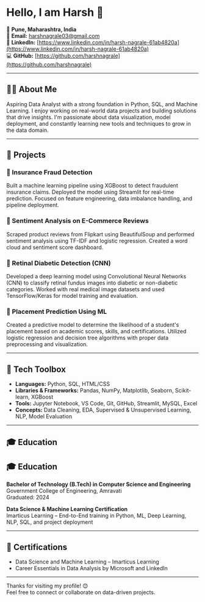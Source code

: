 # Hello, I am Harsh 👋

📍 **Pune, Maharashtra, India**  
📧 **Email:** [harshnagrale03@gmail.com](mailto:harshnagrale03@gmail.com)  
🔗 **LinkedIn:** [https://www.linkedin.com/in/harsh-nagrale-61ab4820a](https://www.linkedin.com/in/harsh-nagrale-61ab4820a)  
💻 **GitHub:** [https://github.com/harshnagrale](https://github.com/harshnagrale)

---

## 👨‍💻 About Me
Aspiring Data Analyst with a strong foundation in Python, SQL, and Machine Learning. I enjoy working on real-world data projects and building solutions that drive insights. I'm passionate about data visualization, model deployment, and constantly learning new tools and techniques to grow in the data domain.

---

## 💼 Projects

### 📌 Insurance Fraud Detection
Built a machine learning pipeline using XGBoost to detect fraudulent insurance claims. Deployed the model using Streamlit for real-time prediction. Focused on feature engineering, data imbalance handling, and pipeline deployment.

### 📌 Sentiment Analysis on E-Commerce Reviews
Scraped product reviews from Flipkart using BeautifulSoup and performed sentiment analysis using TF-IDF and logistic regression. Created a word cloud and sentiment score dashboard.

### 📌 Retinal Diabetic Detection (CNN)
Developed a deep learning model using Convolutional Neural Networks (CNN) to classify retinal fundus images into diabetic or non-diabetic categories. Worked with real medical image datasets and used TensorFlow/Keras for model training and evaluation.

### 📌 Placement Prediction Using ML
Created a predictive model to determine the likelihood of a student's placement based on academic scores, skills, and certifications. Utilized logistic regression and decision tree algorithms with proper data preprocessing and visualization.

---

## 🧰 Tech Toolbox
- **Languages:** Python, SQL, HTML/CSS
- **Libraries & Frameworks:** Pandas, NumPy, Matplotlib, Seaborn, Scikit-learn, XGBoost
- **Tools:** Jupyter Notebook, VS Code, Git, GitHub, Streamlit, MySQL, Excel
- **Concepts:** Data Cleaning, EDA, Supervised & Unsupervised Learning, NLP, Model Evaluation

---

## 🎓 Education
## 🎓 Education
**Bachelor of Technology (B.Tech) in Computer Science and Engineering**  
Government College of Engineering, Amravati  
Graduated: 2024

**Data Science & Machine Learning Certification**  
Imarticus Learning – End-to-End training in Python, ML, Deep Learning, NLP, SQL, and project deployment

---

## 📜 Certifications
- Data Science and Machine Learning – Imarticus Learning  
- Career Essentials in Data Analysis by Microsoft and LinkedIn

---

Thanks for visiting my profile! 😊  
Feel free to connect or collaborate on data-driven projects.
